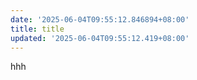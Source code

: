```yaml
---
date: '2025-06-04T09:55:12.846894+08:00'
title: title
updated: '2025-06-04T09:55:12.419+08:00'
---
```

hhh
